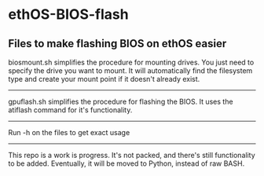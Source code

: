 # ethOS-BIOS-flash
Files to make flashing BIOS on ethOS easier
-------------------------------
biosmount.sh simplifies the procedure for mounting drives. You just need to specify the drive you want to mount. It will automatically find the filesystem type and create your mount point if it doesn't already exist.

----
gpuflash.sh simplifies the procedure for flashing the BIOS. It uses the atiflash command for it's functionality.

----
Run -h on the files to get exact usage

--------------------------------

This repo is a work is progress. It's not packed, and there's still functionality to be added. Eventually, it will be moved to Python, instead of raw BASH.
